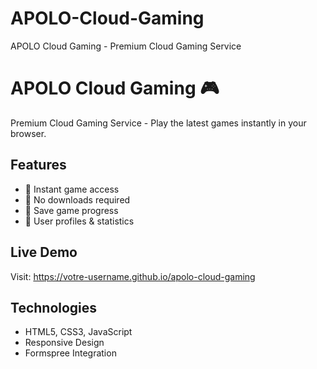 # APOLO-Cloud-Gaming
APOLO Cloud Gaming - Premium Cloud Gaming Service
# APOLO Cloud Gaming 🎮

Premium Cloud Gaming Service - Play the latest games instantly in your browser.

## Features
- 🚀 Instant game access
- 🎯 No downloads required  
- 💾 Save game progress
- 👤 User profiles & statistics

## Live Demo
Visit: https://votre-username.github.io/apolo-cloud-gaming

## Technologies
- HTML5, CSS3, JavaScript
- Responsive Design
- Formspree Integration
